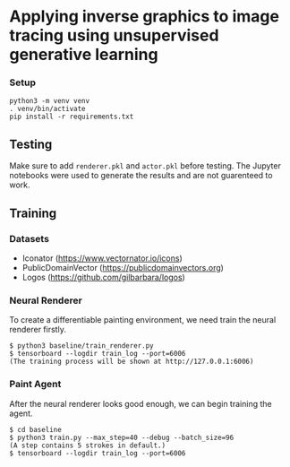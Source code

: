 # Applying inverse graphics to image tracing using unsupervised generative learning

### Setup

```
python3 -m venv venv
. venv/bin/activate
pip install -r requirements.txt
```

## Testing
Make sure to add `renderer.pkl` and `actor.pkl` before testing.
The Jupyter notebooks were used to generate the results and are not guarenteed to work.

## Training

### Datasets
- Iconator (https://www.vectornator.io/icons)
- PublicDomainVector (https://publicdomainvectors.org)
- Logos (https://github.com/gilbarbara/logos)

### Neural Renderer
To create a differentiable painting environment, we need train the neural renderer firstly. 

```
$ python3 baseline/train_renderer.py
$ tensorboard --logdir train_log --port=6006
(The training process will be shown at http://127.0.0.1:6006)
```

### Paint Agent
After the neural renderer looks good enough, we can begin training the agent.
```
$ cd baseline
$ python3 train.py --max_step=40 --debug --batch_size=96
(A step contains 5 strokes in default.)
$ tensorboard --logdir train_log --port=6006
```
